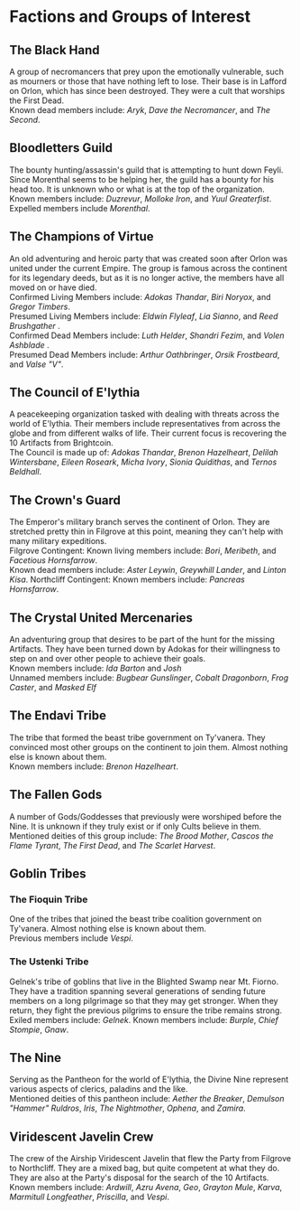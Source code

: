 # Factions and Groups of Interest

## The Black Hand 

A group of necromancers that prey upon the emotionally vulnerable, such as mourners or those that have nothing left to lose. Their base is in Lafford on Orlon, which has since been destroyed. They were a cult that worships the First Dead. <br>
Known dead members include: *Aryk*, *Dave the Necromancer*, and *The Second*.

## Bloodletters Guild

The bounty hunting/assassin's guild that is attempting to hunt down Feyli. Since Morenthal seems to be helping her, the guild has a bounty for his head too. It is unknown who or what is at the top of the organization. <br>
Known members include: *Duzrevur*, *Molloke Iron*, and *Yuul Greaterfist*. <br>
Expelled members include *Morenthal*.

## The Champions of Virtue 

An old adventuring and heroic party that was created soon after Orlon was united under the current Empire. The group is famous across the continent for its legendary deeds, but as it is no longer active, the members have all moved on or have died. <br>
Confirmed Living Members include: *Adokas Thandar*, *Biri Noryox*, and *Gregor Timbers*. <br>
Presumed Living Members include: *Eldwin Flyleaf*, *Lia Sianno*, and *Reed Brushgather* .<br>
Confirmed Dead Members include: *Luth Helder*, *Shandri Fezim*, and *Volen Ashblade* .<br>
Presumed Dead Members include: *Arthur Oathbringer*, *Orsik Frostbeard*, and *Valse "V"*.

## The Council of E'lythia 

A peacekeeping organization tasked with dealing with threats across the world of E'lythia. Their members include representatives from across the globe and from different walks of life. Their current focus is recovering the 10 Artifacts from Brightcoin. <br>
The Council is made up of: *Adokas Thandar*, *Brenon Hazelheart*,  *Delilah Wintersbane*, *Eileen Roseark*, *Micha Ivory*, *Sionia Quidithas*, and *Ternos Beldhall*.

## The Crown's Guard 

The Emperor's military branch serves the continent of Orlon. They are stretched pretty thin in Filgrove at this point, meaning they can't help with many military expeditions. <br>
Filgrove Contingent: Known living members include: *Bori*, *Meribeth*, and *Facetious Hornsfarrow*. <br>
Known dead members include: *Aster Leywin*, *Greywhill Lander*, and *Linton Kisa*.
Northcliff Contingent: Known members include: *Pancreas Hornsfarrow*.

## The Crystal United Mercenaries 

An adventuring group that desires to be part of the hunt for the missing Artifacts. They have been turned down by Adokas for their willingness to step on and over other people to achieve their goals. <br>
Known members include: *Ida Barton* and *Josh*<br>
Unnamed members include: *Bugbear Gunslinger*, *Cobalt Dragonborn*, *Frog Caster*, and *Masked Elf*

## The Endavi Tribe 

The tribe that formed the beast tribe government on Ty'vanera. They convinced most other groups on the continent to join them. Almost nothing else is known about them. <br>
Known members include: *Brenon Hazelheart*.

## The Fallen Gods 

A number of Gods/Goddesses that previously were worshiped before the Nine. It is unknown if they truly exist or if only Cults believe in them. <br>
Mentioned deities of this group include: *The Brood Mother*, *Cascos the Flame Tyrant*, *The First Dead*, and *The Scarlet Harvest*.

## Goblin Tribes

### The Fioquin Tribe 

One of the tribes that joined the beast tribe coalition government on Ty'vanera. Almost nothing else is known about them.<br>
Previous members include *Vespi*.

### The Ustenki Tribe 

Gelnek's tribe of goblins that live in the Blighted Swamp near Mt. Fiorno. They have a tradition spanning several generations of sending future members on a long pilgrimage so that they may get stronger. When they return, they fight the previous pilgrims to ensure the tribe remains strong. <br>
Exiled members include: *Gelnek*.
Known members include: *Burple*, *Chief Stompie*, *Gnaw*.

## The Nine 

Serving as the Pantheon for the world of E'lythia, the Divine Nine represent various aspects of clerics, paladins and the like. <br>
Mentioned deities of this pantheon include: *Aether the Breaker*, *Demulson "Hammer" Ruldros*, *Iris*, *The Nightmother*, *Ophena*, and *Zamira*.

## Viridescent Javelin Crew 

The crew of the Airship Viridescent Javelin that flew the Party from Filgrove to Northcliff. They are a mixed bag, but quite competent at what they do. They are also at the Party's disposal for the search of the 10 Artifacts. <br>
Known members include: *Ardwill*, *Azru Avena*, *Geo*, *Grayton Mule*, *Karva*, *Marmitull Longfeather*, *Priscilla*, and *Vespi*.


